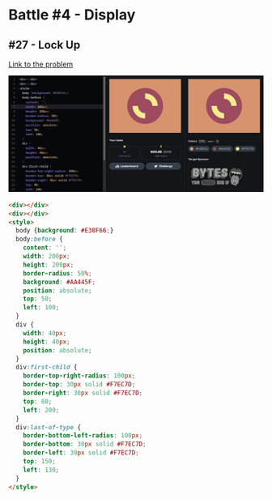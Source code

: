 # Battle #4 - Display

## #27 - Lock Up

[Link to the problem](https://cssbattle.dev/play/27)

![result](../../Images/Battle%204/27-Lock-Up.png)

```html
<div></div>
<div></div>
<style>
  body {background: #E38F66;}
  body:before {
    content: '';
    width: 200px;
    height: 200px;
    border-radius: 50%;
    background: #AA445F;
    position: absolute;
    top: 50;
    left: 100;
  }
  div {
    width: 40px;
    height: 40px;
    position: absolute;
  }
  div:first-child {
    border-top-right-radius: 100px;
    border-top: 30px solid #F7EC7D;
    border-right: 30px solid #F7EC7D;
    top: 80;
    left: 200;
  }
  div:last-of-type {
    border-bottom-left-radius: 100px;
    border-bottom: 30px solid #F7EC7D;
    border-left: 30px solid #F7EC7D;
    top: 150;
    left: 130;
  }
</style>
```